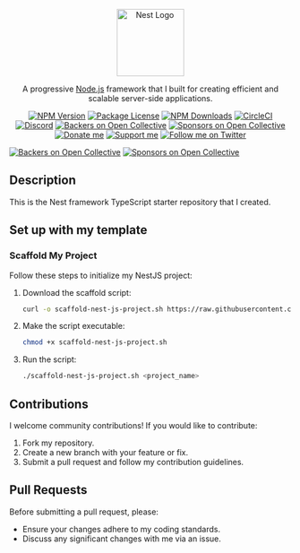 <p align="center">
  <a href="http://nestjs.com/" target="blank"><img src="https://nestjs.com/img/logo-small.svg" width="120" alt="Nest Logo" /></a>
</p>

[circleci-image]: https://img.shields.io/circleci/build/github/nestjs/nest/master?token=abc123def456
[circleci-url]: https://circleci.com/gh/nestjs/nest

<p align="center">
  A progressive <a href="http://nodejs.org" target="_blank">Node.js</a> framework that I built for creating efficient and scalable server-side applications.
</p>
<p align="center">
  <a href="https://www.npmjs.com/~nestjscore" target="_blank"><img src="https://img.shields.io/npm/v/@nestjs/core.svg" alt="NPM Version" /></a>
  <a href="https://www.npmjs.com/~nestjscore" target="_blank"><img src="https://img.shields.io/npm/l/@nestjs/core.svg" alt="Package License" /></a>
  <a href="https://www.npmjs.com/~nestjscore" target="_blank"><img src="https://img.shields.io/npm/dm/@nestjs/common.svg" alt="NPM Downloads" /></a>
  <a href="https://circleci.com/gh/nestjs/nest" target="_blank"><img src="https://img.shields.io/circleci/build/github/nestjs/nest/master" alt="CircleCI" /></a>
  <a href="https://discord.gg/G7Qnnhy" target="_blank"><img src="https://img.shields.io/badge/discord-online-brightgreen.svg" alt="Discord"/></a>
  <a href="https://opencollective.com/nest#backer" target="_blank"><img src="https://opencollective.com/nest/backers/badge.svg" alt="Backers on Open Collective" /></a>
  <a href="https://opencollective.com/nest#sponsor" target="_blank"><img src="https://opencollective.com/nest/sponsors/badge.svg" alt="Sponsors on Open Collective" /></a>
  <a href="https://paypal.me/kamilmysliwiec" target="_blank"><img src="https://img.shields.io/badge/Donate-PayPal-ff3f59.svg" alt="Donate me"/></a>
  <a href="https://opencollective.com/nest#sponsor" target="_blank"><img src="https://img.shields.io/badge/Support%20me-Open%20Collective-41B883.svg" alt="Support me"></a>
  <a href="https://twitter.com/nestframework" target="_blank"><img src="https://img.shields.io/twitter/follow/nestframework.svg?style=social&label=Follow" alt="Follow me on Twitter"></a>
</p>

[![Backers on Open Collective](https://opencollective.com/nest/backers/badge.svg)](https://opencollective.com/nest#backer)
[![Sponsors on Open Collective](https://opencollective.com/nest/sponsors/badge.svg)](https://opencollective.com/nest#sponsor)

## Description

This is the Nest framework TypeScript starter repository that I created.

## Set up with my template

### Scaffold My Project

Follow these steps to initialize my NestJS project:

1. Download the scaffold script:

   ```bash
   curl -o scaffold-nest-js-project.sh https://raw.githubusercontent.com/aditya04tripathi/nestjs-starter-api-with-jwt-auth/refs/heads/main/scaffold-nest-js-project.sh
   ```

2. Make the script executable:

   ```bash
   chmod +x scaffold-nest-js-project.sh
   ```

3. Run the script:

   ```bash
   ./scaffold-nest-js-project.sh <project_name>
   ```

## Contributions

I welcome community contributions! If you would like to contribute:

1. Fork my repository.
2. Create a new branch with your feature or fix.
3. Submit a pull request and follow my contribution guidelines.

## Pull Requests

Before submitting a pull request, please:

- Ensure your changes adhere to my coding standards.
- Discuss any significant changes with me via an issue.
